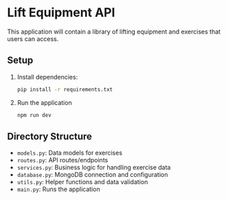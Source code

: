 # Lift Equipment API
 This application will contain a library of lifting equipment and exercises that users can access. 

## Setup

1. Install dependencies:
    ```bash
    pip install -r requirements.txt
    ```

2. Run the application
    ```bash
    npm run dev
    ```

## Directory Structure
- `models.py`: Data models for exercises
- `routes.py`: API routes/endpoints
- `services.py`: Business logic for handling exercise data
- `database.py`: MongoDB connection and configuration
- `utils.py`: Helper functions and data validation
- `main.py`: Runs the application